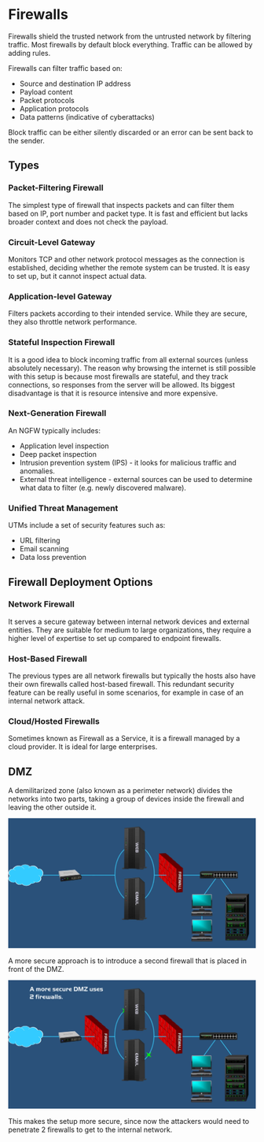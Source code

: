 # Firewalls

Firewalls shield the trusted network from the untrusted network by filtering traffic. Most firewalls by default block everything. Traffic can be allowed by adding rules.

Firewalls can filter traffic based on:
* Source and destination IP address
* Payload content
* Packet protocols
* Application protocols
* Data patterns (indicative of cyberattacks)

Block traffic can be either silently discarded or an error can be sent back to the sender.

## Types

### Packet-Filtering Firewall

The simplest type of firewall that inspects packets and can filter them based on IP, port number and packet type. It is fast and efficient but lacks broader context and does not check the payload.

### Circuit-Level Gateway

Monitors TCP and other network protocol messages as the connection is established, deciding whether the remote system can be trusted. It is easy to set up, but it cannot inspect actual data. 

### Application-level Gateway

Filters packets according to their intended service. While they are secure, they also throttle network performance.

### Stateful Inspection Firewall

It is a good idea to block incoming traffic from all external sources (unless absolutely necessary). The reason why browsing the internet is still possible with this setup is because most firewalls are stateful, and they track connections, so responses from the server will be allowed. Its biggest disadvantage is that it is resource intensive and more expensive.

### Next-Generation Firewall

An NGFW typically includes:
* Application level inspection
* Deep packet inspection
* Intrusion prevention system (IPS) - it looks for malicious traffic and anomalies.
* External threat intelligence - external sources can be used to determine what data to filter (e.g. newly discovered malware).

### Unified Threat Management

UTMs include a set of security features such as:
* URL filtering
* Email scanning
* Data loss prevention

## Firewall Deployment Options

### Network Firewall

It serves a secure gateway between internal network devices and external entities. They are suitable for medium to large organizations, they require a higher level of expertise to set up compared to endpoint firewalls.

### Host-Based Firewall

The previous types are all network firewalls but typically the hosts also have their own firewalls called host-based firewall. This redundant security feature can be really useful in some scenarios, for example in case of an internal network attack.

### Cloud/Hosted Firewalls

Sometimes known as Firewall as a Service, it is a firewall managed by a cloud provider. It is ideal for large enterprises.

## DMZ

A demilitarized zone (also known as a perimeter network) divides the networks into two parts, taking a group of devices inside the firewall and leaving the other outside it.

![](./images/firewalls/dmz.png)

A more secure approach is to introduce a second firewall that is placed in front of the DMZ.

![](./images/firewalls/dmz_extra_firewall.png)

This makes the setup more secure, since now the attackers would need to penetrate 2 firewalls to get to the internal network.
